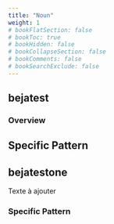 ```yaml
---
title: "Noun"
weight: 1
# bookFlatSection: false
# bookToc: true
# bookHidden: false
# bookCollapseSection: false
# bookComments: false
# bookSearchExclude: false
---
```



## bejatest

### Overview

## Specific Pattern




## bejatestone

Texte à ajouter
### Specific Pattern


